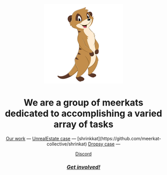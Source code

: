 
<p align="center">
<img style="object-fit:contain;" src="https://github.com/meerkat-collective/.github/blob/main/profile/meerkat.png" width="250" >
</p>

<p align="center">
<h1 align="center">We are a group of meerkats dedicated to accomplishing a varied array of tasks</h1>

</p>
  
<div align="center">
  <a href="">Our work</a> —
  <a href="">UnrealEstate case</a> —
  [shrinkkat](https://github.com/meerkat-collective/shrinkat)
  <a href="">Dropsy case</a> —

  <a href="">Discord</a>
</div>
<h3 align="center">
<a href=""><i>Get involved!</i></a>
</h3>



